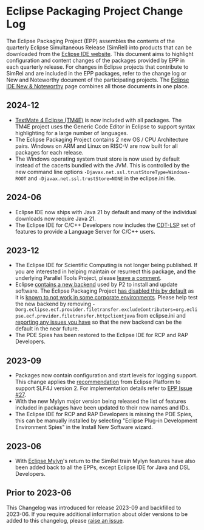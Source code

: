 # Eclipse Packaging Project Change Log

The Eclipse Packaging Project (EPP) assembles the contents of the quarterly Eclipse Simultaneous Release (SimRel) into products that can be downloaded from the [Eclipse IDE website](https://eclipseide.org).
This document aims to highlight configuration and content changes of the packages provided by EPP in each quarterly release.
For changes in Eclipse projects that contribute to SimRel and are included in the EPP packages, refer to the change log or New and Noteworthy document of the participating projects.
The [Eclipse IDE New & Noteworthy](https://eclipseide.org/release/noteworthy/) page combines all those documents in one place.

## 2024-12

- [TextMate 4 Eclipse (TM4E)](https://projects.eclipse.org/projects/technology.tm4e) is now included with all packages. The TM4E project uses the Generic Code Editor in Eclipse to support syntax highlighting for a large number of languages.
- The Eclipse Packaging Project contains 2 new OS / CPU Architecture pairs. Windows on ARM and Linux on RISC-V are now built for all packages for each release.
- The Windows operating system trust store is now used by default instead of the cacerts bundled with the JVM. This is controlled by the new command line options `-Djavax.net.ssl.trustStoreType=Windows-ROOT` and `-Djavax.net.ssl.trustStore=NONE` in the eclipse.ini file.

## 2024-06

- Eclipse IDE now ships with Java 21 by default and many of the individual downloads now require Java 21.
- The Eclipse IDE for C/C++ Developers now includes the [CDT-LSP](https://github.com/eclipse-cdt/cdt-lsp) set of features to provide a Language Server for C/C++ users.

## 2023-12

- The Eclipse IDE for Scientific Computing is not longer being published. If you are interested in helping maintain or resurrect this package, and the underlying Parallel Tools Project, please [leave a comment](https://github.com/eclipse-packaging/packages/issues/85). 
- Eclipse [contains a new backend](https://eclipse.dev/eclipse/news/4.30/platform.php#new-ecf-client) used by P2 to install and update software. The Eclipse Packaging Project [has disabled this by default](https://github.com/eclipse-packaging/packages/issues/81) as it is [known to not work in some corporate environments](https://github.com/eclipse-equinox/p2/issues/381). Please help test the new backend by removing `-Dorg.eclipse.ecf.provider.filetransfer.excludeContributors=org.eclipse.ecf.provider.filetransfer.httpclientjava` from eclipse.ini and [reporting any issues you have](https://github.com/eclipse-equinox/p2/issues/new/choose) so that the new backend can be the default in the near future.
- The PDE Spies has been restored to the Eclipse IDE for RCP and RAP Developers.

## 2023-09

- Packages now contain configuration and start levels for logging support.
This change applies the [recommendation](https://eclipse.dev/eclipse/news/4.28/platform.php#slf4j.api-version-2) from Eclipse Platform to support SLF4J version 2.
For implementation details refer to [EPP Issue #27](https://github.com/eclipse-packaging/packages/issues/27).
- With the new Mylyn major version being released the list of features included in packages have been updated to their new names and IDs.
- The Eclipse IDE for RCP and RAP Developers is missing the PDE Spies, this can be manually installed by selecting "Eclipse Plug-in Development Environment Spies" in the Install New Software wizard.

## 2023-06

- With [Eclipse Mylyn](https://eclipse.dev/mylyn/)'s return to the SimRel train Mylyn features have also been added back to all the EPPs, except Eclipse IDE for Java and DSL Developers.

## Prior to 2023-06

This Changelog was introduced for release 2023-09 and backfilled to 2023-06.
If you require additional information about older versions to be added to this changelog, please [raise an issue](https://github.com/eclipse-packaging/packages/issues).
